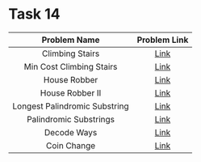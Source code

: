 # Task 14


| Problem Name | Problem Link |
| :------------: | :------------: |
| Climbing Stairs | [Link](https://leetcode.com/problems/climbing-stairs/)|
| Min Cost Climbing Stairs | [Link](https://leetcode.com/problems/min-cost-climbing-stairs/)|
| House Robber | [Link](https://leetcode.com/problems/house-robber/)|
| House Robber II | [Link](https://leetcode.com/problems/house-robber-ii/)|
| Longest Palindromic Substring | [Link](https://leetcode.com/problems/longest-palindromic-substring/)|
| Palindromic Substrings | [Link](https://leetcode.com/problems/palindromic-substrings/)|
| Decode Ways | [Link](https://leetcode.com/problems/decode-ways/)|
| Coin Change | [Link](https://leetcode.com/problems/coin-change/)|
